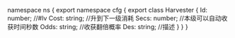 namespace ns {
	export namespace cfg {
		export class Harvester {
			Id: number;		//#lv
			Cost: string;		//升到下一级消耗
			Secs: number;		//本级可以自动收获时间秒数
			Odds: string;		//收获翻倍概率
			Des: string;		//描述
		}
	}
}